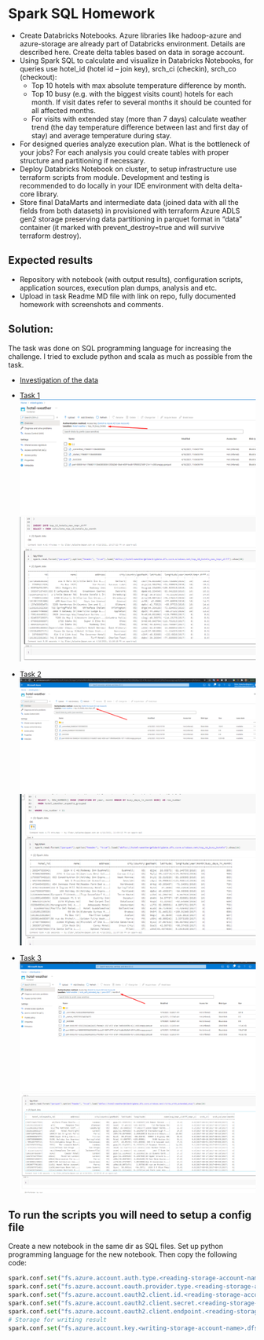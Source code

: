 # Spark SQL Homework

- Create Databricks Notebooks. Azure libraries like hadoop-azure and azure-storage are already part of Databricks environment. Details are described here. Create delta tables based on data in sorage account.
- Using Spark SQL to calculate and visualize in Databricks Notebooks, for queries use hotel_id (hotel id – join key), srch_ci (checkin), srch_co (checkout):
    - Top 10 hotels with max absolute temperature difference by month.
    - Top 10 busy (e.g. with the biggest visits count) hotels for each month. If visit dates refer to several months it should be counted for all affected months.
    - For visits with extended stay (more than 7 days) calculate weather trend (the day temperature difference between last and first day of stay) and average temperature during stay.
- For designed queries analyze execution plan. What is the bottleneck of your jobs? For each analysis you could create tables with proper structure and partitioning if necessary.
- Deploy Databricks Notebook on cluster, to setup infrastructure use terraform scripts from module. Development and testing is recommended to do locally in your IDE environment with delta delta-core library.
- Store final DataMarts and intermediate data (joined data with all the fields from both datasets) in provisioned with terraform Azure ADLS gen2 storage preserving data partitioning in parquet format in “data” container (it marked with prevent_destroy=true and will survive terraform destroy).

## Expected results
- Repository with notebook (with output results), configuration scripts, application sources, execution plan dumps, analysis and etc.
- Upload in task Readme MD file with link on repo, fully documented homework with screenshots and comments.

## Solution:
The task was done on SQL programming language for increasing the challenge. I tried to exclude python and scala as much as possible from the task.

- [Investigation of the data](./bdcc-data-etl/spark-sql-hw-investigation.sql)
- [Task 1](./bdcc-data-etl/task1-top-10-hotels-max-abs-tmpr-diff.sql)
  ![result1](./img/result1.png)
  ![result1-2](./img/result1-2.png)
  
- [Task 2](./bdcc-data-etl/task2-top-10-busy-hotels.sql)
  ![result2](./img/result2.png)
  ![result2-2](./img/result2-2.png)
  
- [Task 3](./bdcc-data-etl/task3-visits-with-extended-stay.sql)
  ![result3](./img/result3.png)
  ![result3-2](./img/result3-2.png)
  
## To run the scripts you will need to setup a config file

Create a new notebook in the same dir as SQL files. Set up python programming language for the new notebook. Then copy the following code:
```python
spark.conf.set("fs.azure.account.auth.type.<reading-storage-account-name>.dfs.core.windows.net", "OAuth")
spark.conf.set("fs.azure.account.oauth.provider.type.<reading-storage-account-name>.dfs.core.windows.net", "org.apache.hadoop.fs.azurebfs.oauth2.ClientCredsTokenProvider")
spark.conf.set("fs.azure.account.oauth2.client.id.<reading-storage-account-name>.dfs.core.windows.net", "<application-id>")
spark.conf.set("fs.azure.account.oauth2.client.secret.<reading-storage-account-name>.dfs.core.windows.net", "<application-secret>")
spark.conf.set("fs.azure.account.oauth2.client.endpoint.<reading-storage-account-name>.dfs.core.windows.net", "https://login.microsoftonline.com/<directory-id>/oauth2/token")
# Storage for writing result
spark.conf.set("fs.azure.account.key.<writing-storage-account-name>.dfs.core.windows.net", "<secret-key>")
```
